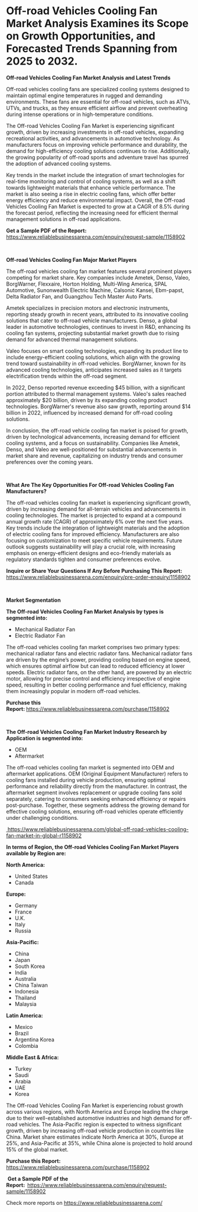 <p><h1>Off-road Vehicles Cooling Fan Market Analysis Examines its Scope on Growth Opportunities, and Forecasted Trends Spanning from 2025 to 2032.</h1></p><p><strong>Off-road Vehicles Cooling Fan Market Analysis and Latest Trends</strong></p>
<p><p>Off-road vehicles cooling fans are specialized cooling systems designed to maintain optimal engine temperatures in rugged and demanding environments. These fans are essential for off-road vehicles, such as ATVs, UTVs, and trucks, as they ensure efficient airflow and prevent overheating during intense operations or in high-temperature conditions. </p><p>The Off-road Vehicles Cooling Fan Market is experiencing significant growth, driven by increasing investments in off-road vehicles, expanding recreational activities, and advancements in automotive technology. As manufacturers focus on improving vehicle performance and durability, the demand for high-efficiency cooling solutions continues to rise. Additionally, the growing popularity of off-road sports and adventure travel has spurred the adoption of advanced cooling systems.</p><p>Key trends in the market include the integration of smart technologies for real-time monitoring and control of cooling systems, as well as a shift towards lightweight materials that enhance vehicle performance. The market is also seeing a rise in electric cooling fans, which offer better energy efficiency and reduce environmental impact. Overall, the Off-road Vehicles Cooling Fan Market is expected to grow at a CAGR of 8.5% during the forecast period, reflecting the increasing need for efficient thermal management solutions in off-road applications.</p></p>
<p><strong>Get a Sample PDF of the Report:&nbsp;</strong> <a href="https://www.reliablebusinessarena.com/enquiry/request-sample/1158902?utm_campaign=2185&utm_medium=2&utm_source=Github&utm_content=ia&utm_term=22032025&utm_id=off-road-vehicles-cooling-fan">https://www.reliablebusinessarena.com/enquiry/request-sample/1158902</a></p>
<p>&nbsp;</p>
<p><strong>Off-road Vehicles Cooling Fan Major Market Players</strong></p>
<p><p>The off-road vehicles cooling fan market features several prominent players competing for market share. Key companies include Ametek, Denso, Valeo, BorgWarner, Flexxaire, Horton Holding, Multi-Wing America, SPAL Automotive, Sunonwealth Electric Machine, Calsonic Kansei, Ebm-papst, Delta Radiator Fan, and Guangzhou Tech Master Auto Parts.</p><p>Ametek specializes in precision motors and electronic instruments, reporting steady growth in recent years, attributed to its innovative cooling solutions that cater to off-road vehicle manufacturers. Denso, a global leader in automotive technologies, continues to invest in R&D, enhancing its cooling fan systems, projecting substantial market growth due to rising demand for advanced thermal management solutions.</p><p>Valeo focuses on smart cooling technologies, expanding its product line to include energy-efficient cooling solutions, which align with the growing trend toward sustainability in off-road vehicles. BorgWarner, known for its advanced cooling technologies, anticipates increased sales as it targets electrification trends within the off-road segment.</p><p>In 2022, Denso reported revenue exceeding $45 billion, with a significant portion attributed to thermal management systems. Valeo's sales reached approximately $20 billion, driven by its expanding cooling product technologies. BorgWarner's revenue also saw growth, reporting around $14 billion in 2022, influenced by increased demand for off-road cooling solutions.</p><p>In conclusion, the off-road vehicle cooling fan market is poised for growth, driven by technological advancements, increasing demand for efficient cooling systems, and a focus on sustainability. Companies like Ametek, Denso, and Valeo are well-positioned for substantial advancements in market share and revenue, capitalizing on industry trends and consumer preferences over the coming years.</p></p>
<p>&nbsp;</p>
<p><strong>What Are The Key Opportunities For Off-road Vehicles Cooling Fan Manufacturers?</strong></p>
<p><p>The off-road vehicles cooling fan market is experiencing significant growth, driven by increasing demand for all-terrain vehicles and advancements in cooling technologies. The market is projected to expand at a compound annual growth rate (CAGR) of approximately 6% over the next five years. Key trends include the integration of lightweight materials and the adoption of electric cooling fans for improved efficiency. Manufacturers are also focusing on customization to meet specific vehicle requirements. Future outlook suggests sustainability will play a crucial role, with increasing emphasis on energy-efficient designs and eco-friendly materials as regulatory standards tighten and consumer preferences evolve.</p></p>
<p><strong>Inquire or Share Your Questions If Any Before Purchasing This Report:</strong> <a href="https://www.reliablebusinessarena.com/enquiry/pre-order-enquiry/1158902?utm_campaign=2185&utm_medium=2&utm_source=Github&utm_content=ia&utm_term=22032025&utm_id=off-road-vehicles-cooling-fan">https://www.reliablebusinessarena.com/enquiry/pre-order-enquiry/1158902</a></p>
<p>&nbsp;</p>
<p><strong>Market Segmentation</strong></p>
<p><strong>The Off-road Vehicles Cooling Fan Market Analysis by types is segmented into:</strong></p>
<p><ul><li>Mechanical Radiator Fan</li><li>Electric Radiator Fan</li></ul></p>
<p><p>The off-road vehicles cooling fan market comprises two primary types: mechanical radiator fans and electric radiator fans. Mechanical radiator fans are driven by the engine’s power, providing cooling based on engine speed, which ensures optimal airflow but can lead to reduced efficiency at lower speeds. Electric radiator fans, on the other hand, are powered by an electric motor, allowing for precise control and efficiency irrespective of engine speed, resulting in better cooling performance and fuel efficiency, making them increasingly popular in modern off-road vehicles.</p></p>
<p><strong>Purchase this Report:&nbsp;</strong><a href="https://www.reliablebusinessarena.com/purchase/1158902?utm_campaign=2185&utm_medium=2&utm_source=Github&utm_content=ia&utm_term=22032025&utm_id=off-road-vehicles-cooling-fan">https://www.reliablebusinessarena.com/purchase/1158902</a></p>
<p>&nbsp;</p>
<p><strong>The Off-road Vehicles Cooling Fan Market Industry Research by Application is segmented into:</strong></p>
<p><ul><li>OEM</li><li>Aftermarket</li></ul></p>
<p><p>The off-road vehicles cooling fan market is segmented into OEM and aftermarket applications. OEM (Original Equipment Manufacturer) refers to cooling fans installed during vehicle production, ensuring optimal performance and reliability directly from the manufacturer. In contrast, the aftermarket segment involves replacement or upgrade cooling fans sold separately, catering to consumers seeking enhanced efficiency or repairs post-purchase. Together, these segments address the growing demand for effective cooling solutions, ensuring off-road vehicles operate efficiently under challenging conditions.</p></p>
<p><a href="https://www.reliablebusinessarena.com/global-off-road-vehicles-cooling-fan-market-in-global-r1158902?utm_campaign=2185&utm_medium=2&utm_source=Github&utm_content=ia&utm_term=22032025&utm_id=off-road-vehicles-cooling-fan">&nbsp;https://www.reliablebusinessarena.com/global-off-road-vehicles-cooling-fan-market-in-global-r1158902</a></p>
<p><strong>In terms of Region, the Off-road Vehicles Cooling Fan Market Players available by Region are:</strong></p>
<p>
    <p> <strong> North America: </strong>
        <ul>
            <li>United States</li>
            <li>Canada</li>
        </ul>
        </p> 
    <p> <strong> Europe: </strong>
        <ul>
            <li>Germany</li>
            <li>France</li>
            <li>U.K.</li>
            <li>Italy</li>
            <li>Russia</li>
        </ul>
        </p> 
    <p> <strong> Asia-Pacific: </strong>
        <ul>
            <li>China</li>
            <li>Japan</li>
            <li>South Korea</li>
            <li>India</li>
            <li>Australia</li>
            <li>China Taiwan</li>
            <li>Indonesia</li>
            <li>Thailand</li>
            <li>Malaysia</li>
        </ul>
        </p> 
    <p> <strong> Latin America: </strong>
        <ul>
            <li>Mexico</li>
            <li>Brazil</li>
            <li>Argentina Korea</li>
            <li>Colombia</li>
        </ul>
        </p> 
    <p> <strong> Middle East & Africa: </strong>
        <ul>
            <li>Turkey</li>
            <li>Saudi</li>
            <li>Arabia</li>
            <li>UAE</li>
            <li>Korea</li>
        </ul>
    </p>
    </p>
<p><p>The Off-road Vehicles Cooling Fan Market is experiencing robust growth across various regions, with North America and Europe leading the charge due to their well-established automotive industries and high demand for off-road vehicles. The Asia-Pacific region is expected to witness significant growth, driven by increasing off-road vehicle production in countries like China. Market share estimates indicate North America at 30%, Europe at 25%, and Asia-Pacific at 35%, while China alone is projected to hold around 15% of the global market.</p></p>
<p><strong>Purchase this Report: </strong><a href="https://www.reliablebusinessarena.com/purchase/1158902?utm_campaign=2185&utm_medium=2&utm_source=Github&utm_content=ia&utm_term=22032025&utm_id=off-road-vehicles-cooling-fan">https://www.reliablebusinessarena.com/purchase/1158902</a></p>
<p>&nbsp;<strong>Get a Sample PDF of the Report:&nbsp;&nbsp;</strong><a href="https://www.reliablebusinessarena.com/enquiry/request-sample/1158902?utm_campaign=2185&utm_medium=2&utm_source=Github&utm_content=ia&utm_term=22032025&utm_id=off-road-vehicles-cooling-fan">https://www.reliablebusinessarena.com/enquiry/request-sample/1158902</a></p>
<p><strong></strong></p>
<p>Check more reports on <a href="https://www.reliablebusinessarena.com/?utm_campaign=2185&utm_medium=2&utm_source=Github&utm_content=ia&utm_term=22032025&utm_id=off-road-vehicles-cooling-fan">https://www.reliablebusinessarena.com/</a></p>